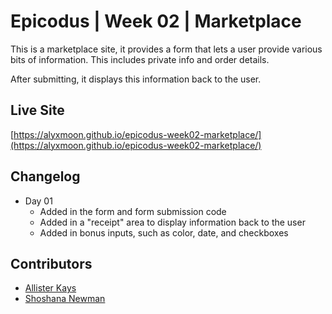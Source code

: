 # Epicodus | Week 02 | Marketplace

This is a marketplace site, it provides a form that lets a user provide various bits of information. This includes private info and order details.

After submitting, it displays this information back to the user.

## Live Site
[https://alyxmoon.github.io/epicodus-week02-marketplace/](https://alyxmoon.github.io/epicodus-week02-marketplace/)

## Changelog
- Day 01
  - Added in the form and form submission code
  - Added in a "receipt" area to display information back to the user
  - Added in bonus inputs, such as color, date, and checkboxes

## Contributors

- [Allister Kays](https://github.com/AlyxMoon)
- [Shoshana Newman](https://github.com/ShoNewman)

